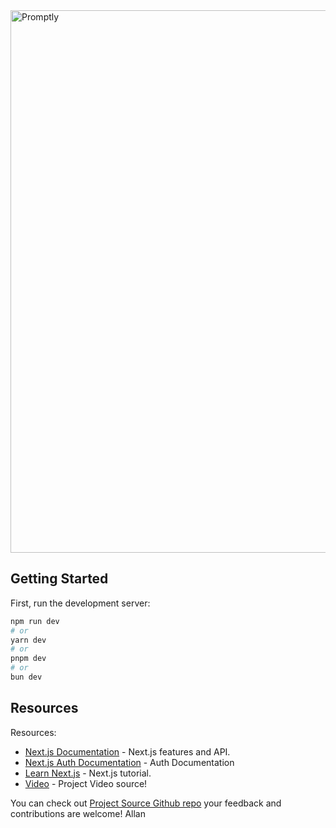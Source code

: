 <img width="868" alt="Promptly" src="https://github.com/user-attachments/assets/f5d03abe-851c-4db6-8855-1e2178298117">


## Getting Started

First, run the development server:

```bash
npm run dev
# or
yarn dev
# or
pnpm dev
# or
bun dev
```

## Resources

Resources:

- [Next.js Documentation](https://nextjs.org/docs) - Next.js features and API.
- [Next.js Auth Documentation](https://next-auth.js.org/) - Auth Documentation
- [Learn Next.js](https://nextjs.org/learn) - Next.js tutorial.
- [Video](https://youtu.be/wm5gMKuwSYk?si=JIDi-fsQmSwTy3t3) - Project Video source!

You can check out [Project Source Github repo](https://github.com/adrianhajdin/project_next_14_ai_prompt_sharing) your feedback and contributions are welcome!
Allan
